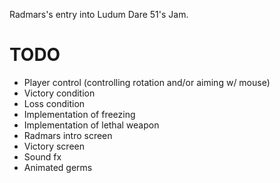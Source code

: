 Radmars's entry into Ludum Dare 51's Jam.

# TODO

-   Player control (controlling rotation and/or aiming w/ mouse)
-   Victory condition
-   Loss condition
-   Implementation of freezing
-   Implementation of lethal weapon
-   Radmars intro screen
-   Victory screen
-   Sound fx
-   Animated germs
